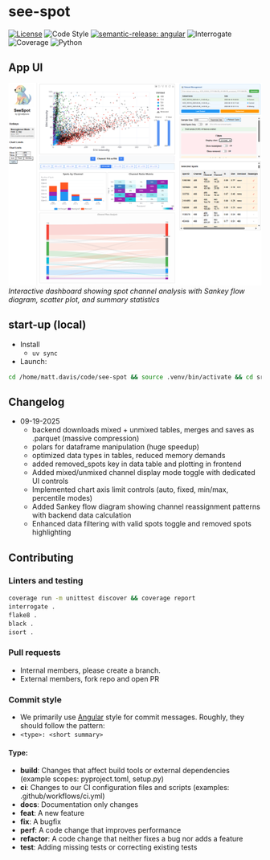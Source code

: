 # see-spot

[![License](https://img.shields.io/badge/license-MIT-brightgreen)](LICENSE)
![Code Style](https://img.shields.io/badge/code%20style-black-black)
[![semantic-release: angular](https://img.shields.io/badge/semantic--release-angular-e10079?logo=semantic-release)](https://github.com/semantic-release/semantic-release)
![Interrogate](https://img.shields.io/badge/interrogate-100.0%25-brightgreen)
![Coverage](https://img.shields.io/badge/coverage-100%25-brightgreen?logo=codecov)
![Python](https://img.shields.io/badge/python->=3.10-blue?logo=python)

## App UI
![Spot Visualization](img/seespot-app-v.png)
*Interactive dashboard showing spot channel analysis with Sankey flow diagram, scatter plot, and summary statistics*

## start-up (local)
+ Install
  + `uv sync`
+ Launch: 
```bash
cd /home/matt.davis/code/see-spot && source .venv/bin/activate && cd src && uvicorn see_spot.app:app --host 0.0.0.0 --port 9999 --reload
```

## Changelog
+ 09-19-2025
  + backend downloads mixed + unmixed tables, merges and saves as .parquet (massive compression)
  + polars for dataframe manipulation (huge speedup)
  + optimized data types in tables, reduced memory demands
  + added removed_spots key in data table and plotting in frontend
  + Added mixed/unmixed channel display mode toggle with dedicated UI controls
  + Implemented chart axis limit controls (auto, fixed, min/max, percentile modes)
  + Added Sankey flow diagram showing channel reassignment patterns with backend data calculation
  + Enhanced data filtering with valid spots toggle and removed spots highlighting

## Contributing

### Linters and testing
```bash
coverage run -m unittest discover && coverage report
interrogate .
flake8 .
black .
isort .
```

### Pull requests

+ Internal members, please create a branch. 
+ External members, fork repo and open PR

### Commit style
+ We primarily use [Angular](https://github.com/angular/angular/blob/main/CONTRIBUTING.md#commit) style for commit messages. Roughly, they should follow the pattern: 
+ `<type>: <short summary>`


#### Type:
- **build**: Changes that affect build tools or external dependencies (example scopes: pyproject.toml, setup.py)
- **ci**: Changes to our CI configuration files and scripts (examples: .github/workflows/ci.yml)
- **docs**: Documentation only changes
- **feat**: A new feature
- **fix**: A bugfix
- **perf**: A code change that improves performance
- **refactor**: A code change that neither fixes a bug nor adds a feature
- **test**: Adding missing tests or correcting existing tests


